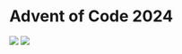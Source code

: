 Advent of Code 2024
===================

![](https://img.shields.io/badge/stars%20⭐-28-yellow) ![](https://img.shields.io/badge/days%20completed-14-red)